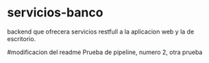 # servicios-banco
backend que ofrecera servicios restfull a la aplicacion web y la de escritorio.

#modificacion del readme
Prueba de pipeline, numero 2, otra prueba
